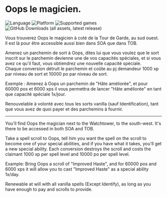 # Oops le magicien.

![Language](https://img.shields.io/static/v1?label=language&message=english%20%7C%20french%20%7C%20&color=informational)
![Platform](https://img.shields.io/static/v1?label=platform&message=windows%20%7C%20macOS%20%7C%20&color=informational)
![Supported games](https://img.shields.io/static/v1?label=supported%20games&message=BG2%20%7C%20BGT%20%7C%20BG2EE%20%7C%20EET%20%7C&color=dodgerblue)
![GitHub Downloads (all assets, latest release)](https://img.shields.io/github/downloads/Deratiseur/Oops/total)

Vous trouverez Oops le magicien à coté de la Tour de Garde, au sud ouest. Il est là pour être accessible aussi bien dans SOA que dans TOB.

Amenez un parchemin de sort à Oops, dites lui que vous voulez que le sort inscrit sur le parchemin devienne une de vos capacités spéciales, et si vous avez ce qu'il faut, vous obtiendrez une nouvelle capacité spéciale.\
Chaque conversion détruit le parchemin et coûte au pj demandeur 1000 xp par niveau de sort et 10000 po par niveau de sort.

Exemple : Amenez à Oops un parchemin de "Hâte améliorée", et pour 60000 pos et 6000 xps il vous permettra de lancer "Hâte améliorée" en tant que capacité spéciale 1x/jour.

Renouvelable à volonté avec tous les sorts vanilla (sauf Identification), tant que vous avez de quoi payer et des parchemins à fournir.  

---------------------------

You'll find Oops the magician next to the Watchtower, to the south-west. It's there to be accessed in both SOA and TOB.

Take a spell scroll to Oops, tell him you want the spell on the scroll to become one of your special abilities, and if you have what it takes, you'll get a new special ability.
Each conversion destroys the scroll and costs the claimant 1000 xp per spell level and 10000 po per spell level.

Example: Bring Oops a scroll of "Improved Haste", and for 60000 pos and 6000 xps it will allow you to cast "Improved Haste" as a special ability 1x/day.

Renewable at will with all vanilla spells (Except Identify), as long as you have enough to pay and scrolls to provide.
